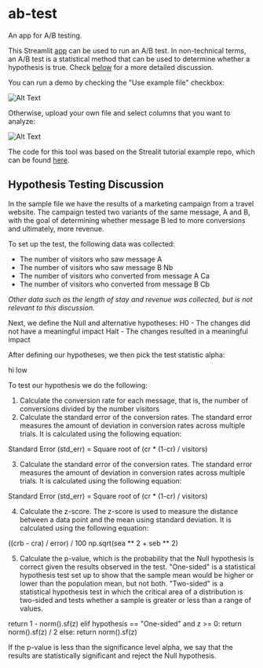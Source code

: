 # ab-test
An app for A/B testing.

This Streamlit [app](https://el-grudge-ab-test-app-l2gvyr.streamlit.app/) can be used to run an A/B test. In non-technical terms, an A/B test is a statistical method that 
can be used to determine whether a hypothesis is true. Check [below](#hypothesis-testing-discussion) for a more detailed discussion.

You can run a demo by checking the "Use example file" checkbox:

![Alt Text](images/use_example.gif)

Otherwise, upload your own file and select columns that you want to analyze:

![Alt Text](images/upload_file.gif)

The code for this tool was based on the Strealit tutorial example repo, which can be found [here](https://github.com/streamlit/example-app-ab-testing).

## Hypothesis Testing Discussion

In the sample file we have the results of a marketing campaign from a travel website. The campaign tested two variants of the same message, A and B, with the goal of determining whether message B led to more conversions and ultimately, more revenue.

To set up the test, the following data was collected:

* The number of visitors who saw message A 
* The number of visitors who saw message B Nb
* The number of visitors who converted from message A Ca
* The number of visitors who converted from message B Cb

*Other data such as the length of stay and revenue was collected, but is not relevant to this discussion.*

Next, we define the Null and alternative hypotheses:
H0 - The changes did not have a meaningful impact 
Halt - The changes resulted in a meaningful impact 

After defining our hypotheses, we then pick the test statistic alpha:

hi 
low

To test our hypothesis we do the following: 

1. Calculate the conversion rate for each message, that is, the number of conversions divided by the number visitors
2. Calculate the standard error of the conversion rates. The standard error measures the amount of deviation in conversion rates across multiple trials.
It is calculated using the following equation:

Standard Error (std_err) = Square root of (cr * (1-cr) / visitors)

3. Calculate the standard error of the conversion rates. The standard error measures the amount of deviation in conversion rates across multiple trials.
It is calculated using the following equation:

Standard Error (std_err) = Square root of (cr * (1-cr) / visitors)

4. Calculate the z-score. The z-score is used to measure the distance between a data point and the mean using standard deviation. 
It is calculated using the following equation:

((crb - cra) / error) / 100
np.sqrt(sea ** 2 + seb ** 2)

5. Calculate the p-value, which is the probability that the Null hypothesis is correct given the results observed in the test. 
"One-sided" is a statistical hypothesis test set up to
show that the sample mean would be higher or lower than the
population mean, but not both.
"Two-sided" is a statistical hypothesis test in which the
critical area of a distribution is two-sided and tests whether
a sample is greater or less than a range of values.

return 1 - norm().sf(z)
elif hypothesis == "One-sided" and z >= 0:
return norm().sf(z) / 2
else:
return norm().sf(z)

If the p-value is less than the significance level alpha, we say that the results are statistically significant and reject the Null hypothesis.

